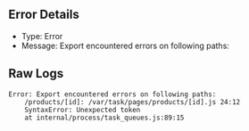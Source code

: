 ## Error Details
- Type: Error
- Message: Export encountered errors on following paths:

## Raw Logs
```
Error: Export encountered errors on following paths:
    /products/[id]: /var/task/pages/products/[id].js 24:12
    SyntaxError: Unexpected token
    at internal/process/task_queues.js:89:15
```
